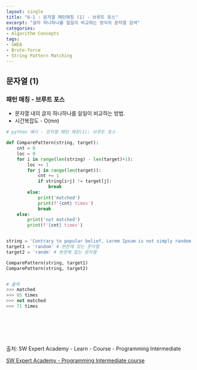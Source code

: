 ```yaml
---
layout: single
title: "6-1 : 문자열 패턴매칭 (1) - 브루트 포스"
excerpt: "글자 하나하나를 일일이 비교하는 방식의 문자열 검색"
categories: 
- Algorithm Concepts
tags:
- SWEA
- Brute-force
- String Pattern Matching
---
```

## 문자열 (1)

### <strong>패턴 매칭 - 브루트 포스</strong>

- 문자열 내의 글자 하나하나를 일일이 비교하는 방법.
- 시간복잡도 - O(mn)

```python
# python 예시 - 문자열 패턴 매칭(1): 브루트 포스

def ComparePattern(string, target):
    cnt = 0
    loc = 0
    for i in range(len(string) - len(target)+1):
        loc += 1
        for j in range(len(target)):
            cnt += 1
            if string[i+j] != target[j]:
                break
        else:
            print('matched')
            print(f'{cnt} times')
            break
    else:
        print('not matched')
        print(f'{cnt} times')


string = 'Contrary to popular belief, Lorem Ipsum is not simply random text.'
target1 = 'random' # 본문에 있는 문자열
target2 = 'randm' # 본문에 없는 문자열

ComparePattern(string, target1)
ComparePattern(string, target2)


# 출력
>>> matched
>>> 65 times
>>> not matched
>>> 71 times
```

<br>

<br>

<br>

<br>

출처: SW Expert Academy - Learn - Course - Programming Intermediate

[SW Expert Academy - Programming Intermediate course](https://swexpertacademy.com/main/learn/course/subjectList.do?courseId=AVuPDN86AAXw5UW6)

